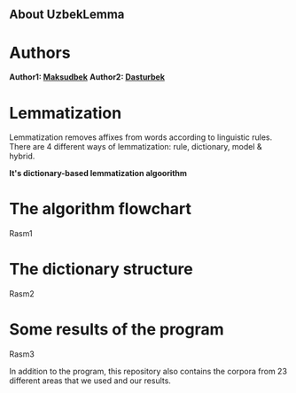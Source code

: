 ## About UzbekLemma

# Authors
**Author1: [Maksudbek](https://github.com/MaksudSharipov)**
**Author2: [Dasturbek](https://github.com/ddasturbek)**

# Lemmatization
Lemmatization removes affixes from words according to linguistic rules.
There are 4 different ways of lemmatization: rule, dictionary, model & hybrid.

**It's dictionary-based lemmatization algoorithm**

# The algorithm flowchart
Rasm1

# The dictionary structure
Rasm2

# Some results of the program
Rasm3

In addition to the program, this repository also contains the corpora from 23 different areas that we used and our results.
